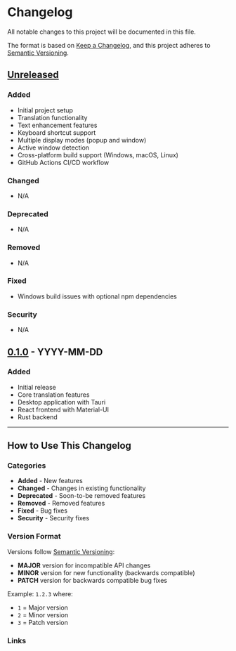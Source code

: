 # Changelog

All notable changes to this project will be documented in this file.

The format is based on [Keep a Changelog](https://keepachangelog.com/en/1.0.0/),
and this project adheres to [Semantic Versioning](https://semver.org/spec/v2.0.0.html).

## [Unreleased]

### Added
- Initial project setup
- Translation functionality
- Text enhancement features
- Keyboard shortcut support
- Multiple display modes (popup and window)
- Active window detection
- Cross-platform build support (Windows, macOS, Linux)
- GitHub Actions CI/CD workflow

### Changed
- N/A

### Deprecated
- N/A

### Removed
- N/A

### Fixed
- Windows build issues with optional npm dependencies

### Security
- N/A

## [0.1.0] - YYYY-MM-DD

### Added
- Initial release
- Core translation features
- Desktop application with Tauri
- React frontend with Material-UI
- Rust backend

---

## How to Use This Changelog

### Categories

- **Added** - New features
- **Changed** - Changes in existing functionality
- **Deprecated** - Soon-to-be removed features
- **Removed** - Removed features
- **Fixed** - Bug fixes
- **Security** - Security fixes

### Version Format

Versions follow [Semantic Versioning](https://semver.org/):
- **MAJOR** version for incompatible API changes
- **MINOR** version for new functionality (backwards compatible)
- **PATCH** version for backwards compatible bug fixes

Example: `1.2.3` where:
- `1` = Major version
- `2` = Minor version
- `3` = Patch version

### Links

[Unreleased]: https://github.com/USERNAME/langra/compare/v0.1.0...HEAD
[0.1.0]: https://github.com/USERNAME/langra/releases/tag/v0.1.0
